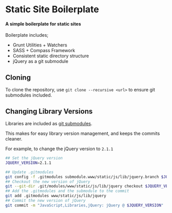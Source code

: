 # Static Site Boilerplate
#### A simple boilerplate for static sites

Boilerplate includes;

- Grunt Utilities + Watchers
- SASS + Compass Framework
- Consistent static directory structure
- jQuery as a git submodule


## Cloning

To clone the repository, use 
`git clone --recursive <url>`
to ensure git submodules included.


## Changing Library Versions

Libraries are included as [git submodules](http://git-scm.com/docs/git-submodule).

This makes for easy library version management, and keeps the commits cleaner.

For example, to change the jQuery version to `2.1.1`

```sh
## Set the jQuery version
JQUERY_VERSION=2.1.1

## Update .gitmodules
git config -f .gitmodules submodule.www/static/js/lib/jquery.branch $JQUERY_VERSION
## Checkout the new version of jQuery
git --git-dir .git/modules/www/static/js/lib/jquery checkout $JQUERY_VERSION
## Add the .gitmodules and the submodule to the commit
git add .gitmodules www/static/js/lib/jquery
## Commit the new version of jQuery
git commit -m "JavaScript,Libraries,jQuery: jQuery @ $JQUERY_VERSION"
```
